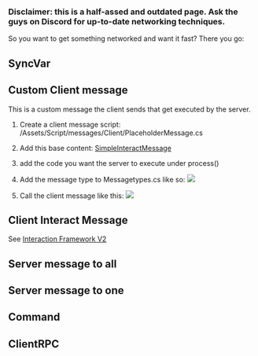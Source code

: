 ### Disclaimer: this is a half-assed and outdated page. Ask the guys on Discord for up-to-date networking techniques.

So you want to get something networked and want it fast?
There you go:

## SyncVar

## Custom Client message
This is a custom message the client sends that get executed by the server.

1. Create a client message script:
/Assets/Script/messages/Client/PlaceholderMessage.cs

2. Add this base content:
[SimpleInteractMessage](https://github.com/unitystation/unitystation/blob/acbc90d217cf0aa9c8a914f17a838555399396b7/UnityProject/Assets/Scripts/Messages/Client/SimpleInteractMessage.cs)

3. add the code you want the server to execute under process()


4. Add the message type to  Messagetypes.cs like so:
![](https://unitystation.org/wp-content/uploads/ScreenshotMessageTypes.png)

5. Call the client message like this:
![](https://unitystation.org/wp-content/uploads/Screenshotcallmessage.png)

## Client Interact Message
See [Interaction Framework V2](https://github.com/unitystation/unitystation/wiki/Interaction-Framework-V2---How-to-Cleanly-Implement-Interactions)

## Server message to all


## Server message to one


## Command

## ClientRPC

